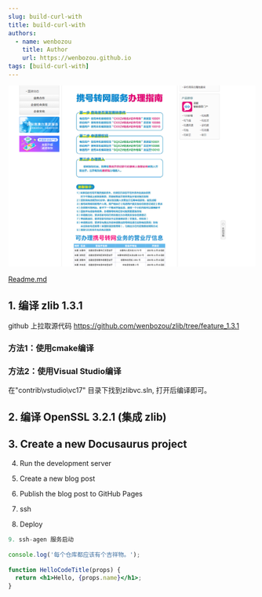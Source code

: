 ```yaml
---
slug: build-curl-with
title: build-curl-with
authors:
  - name: wenbozou
    title: Author
    url: https://wenbozou.github.io
tags: [build-curl-with]
---
```





![](./assets/移动携号转网.png)

[Readme.md](./assets/README.md)

## 1. 编译 zlib 1.3.1
github 上拉取源代码 https://github.com/wenbozou/zlib/tree/feature_1.3.1
### 方法1：使用cmake编译

### 方法2：使用Visual Studio编译
在"contrib\vstudio\vc17" 目录下找到zlibvc.sln, 打开后编译即可。


## 2. 编译 OpenSSL 3.2.1 (集成 zlib)


## 3. Create a new Docusaurus project

4. Run the development server

5. Create a new blog post

6. Publish the blog post to GitHub Pages


7. ssh

8. Deploy

```js
9. ssh-agen 服务启动
```

```js
console.log('每个仓库都应该有个吉祥物。');
```

```jsx title="/src/components/HelloCodeTitle.js"
function HelloCodeTitle(props) {
  return <h1>Hello, {props.name}</h1>;
}
```